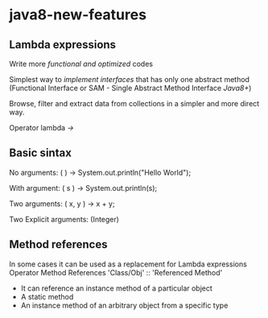 # java8-new-features


## Lambda expressions

Write more *functional and optimized* codes

Simplest way to *implement interfaces* that has only one abstract method (Functional Interface or SAM - Single Abstract Method Interface _Java8+_)

Browse, filter and extract data from collections in a simpler and more direct way.

Operator lambda *->*


## Basic sintax

No arguments: ( ) -> System.out.println("Hello World");

With argument:  ( s ) -> System.out.println(s);

Two arguments:  ( x, y ) -> x + y;

Two Explicit arguments: (Integer)


## Method references

In some cases it can be used as a replacement for Lambda expressions
Operator Method References 'Class/Obj' :: 'Referenced Method'

 - It can reference an instance method of a particular object
 - A static method
 - An instance method of an arbitrary object from a specific type

